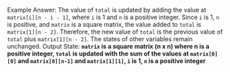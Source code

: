Example Answer:
The value of `total` is updated by adding the value at `matrix[i][n - i - 1]`, where `i` is 1 and `n` is a positive integer. Since `i` is 1, `n` is positive, and `matrix` is a square matrix, the value added to `total` is `matrix[1][n - 2]`. Therefore, the new value of `total` is the previous value of `total` plus `matrix[1][n - 2]`. The states of other variables remain unchanged.
Output State: **`matrix` is a square matrix (n x n) where n is a positive integer, `total` is updated with the sum of the values at `matrix[0][0]` and `matrix[0][n-1]` and `matrix[1][1]`, `i` is 1, `n` is a positive integer**